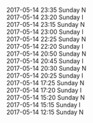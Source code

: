 2017-05-14 23:35 Sunday  N  
2017-05-14 23:20 Sunday  I  
2017-05-14 23:15 Sunday  N  
2017-05-14 23:00 Sunday  I  
2017-05-14 22:25 Sunday  N  
2017-05-14 22:20 Sunday  I  
2017-05-14 20:50 Sunday  N  
2017-05-14 20:45 Sunday  I  
2017-05-14 20:30 Sunday  N  
2017-05-14 20:25 Sunday  I  
2017-05-14 17:25 Sunday  N  
2017-05-14 17:20 Sunday  I  
2017-05-14 15:20 Sunday  N  
2017-05-14 15:15 Sunday  I  
2017-05-14 12:15 Sunday  N  
